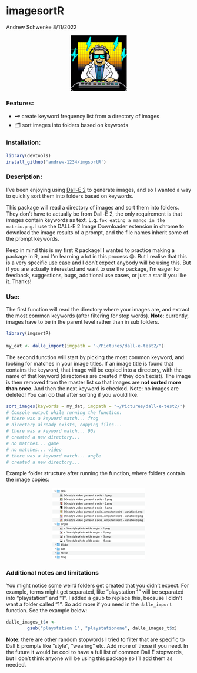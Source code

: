imagesortR
================
Andrew Schwenke
8/11/2022

<p align="center">

<img align="center" src="img/90s style video game of a scie - 2.png" width="30%">

</p>

### Features:

- 🗝 create keyword frequency list from a directory of images
- 🗂 sort images into folders based on keywords

### Installation:

``` r
library(devtools)
install_github('andrew-1234/imgsortR')
```

### Description:

I’ve been enjoying using [Dall-E 2](https://openai.com/dall-e-2/) to
generate images, and so I wanted a way to quickly sort them into folders
based on keywords.

This package will read a directory of images and sort them into folders.
They don’t have to actually be from Dall-E 2, the only requirement is
that images contain keywords as text. E.g.
`fox eating a mango in the matrix.png`. I use the DALL-E 2 Image
Downloader extension in chrome to download the image results of a
prompt, and the file names inherit some of the prompt keywords.

Keep in mind this is my first R package! I wanted to practice making a
package in R, and I’m learning a lot in this process 😁. But I realise
that this is a very specific use case and I don’t expect anybody will be
using this. But if you are actually interested and want to use the
package, I’m eager for feedback, suggestions, bugs, additional use
cases, or just a star if you like it. Thanks!

### Use:

The first function will read the directory where your images are, and
extract the most common keywords (after filtering for stop words).
**Note**: currently, images have to be in the parent level rather than
in sub folders.

``` r
library(imgsortR)

my_dat <- dalle_import(imgpath = "~/Pictures/dall-e-test2/")
```

The second function will start by picking the most common keyword, and
looking for matches in your image titles. If an image title is found
that contains the keyword, that image will be copied into a directory,
with the name of that keyword (directories are created if they don’t
exist). The image is then removed from the master list so that images
are **not sorted more than once**. And then the next keyword is checked.
Note: no images are deleted! You can do that after sorting if you would
like.

``` r
sort_images(keywords = my_dat, imgpath = "~/Pictures/dall-e-test2/")
# Console output while running the function:
# there was a keyword match... frog
# directory already exists, copying files...
# there was a keyword match... 90s
# created a new directory...
# no matches... game
# no matches... video
# there was a keyword match... angle
# created a new directory...
```

Example folder structure after running the function, where folders
contain the image copies:

<p align="center">

<img src="img/demo.png" width="50%">

</p>

### Additional notes and limitations

You might notice some weird folders get created that you didn’t expect.
For example, terms might get separated, like “playstation 1” will be
separated into “playstation” and “1”. I added a gsub to replace this,
because I didn’t want a folder called “1”. So add more if you need in
the `dalle_import` function. See the example below:

``` r
dalle_images_t$x <-
        gsub("playstation 1", "playstationone", dalle_images_t$x)
```

**Note**: there are other random stopwords I tried to filter that are
specific to Dall E prompts like “style”, “wearing” etc. Add more of
those if you need. In the future it would be cool to have a full list of
common Dall E stopwords, but I don’t think anyone will be using this
package so I’ll add them as needed.
